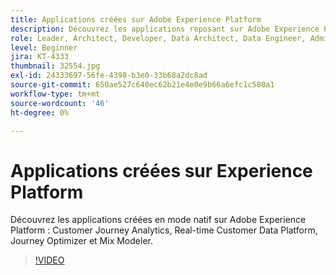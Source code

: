 ```yaml
---
title: Applications créées sur Adobe Experience Platform
description: Découvrez les applications reposant sur Adobe Experience Platform.
role: Leader, Architect, Developer, Data Architect, Data Engineer, Admin, User
level: Beginner
jira: KT-4333
thumbnail: 32554.jpg
exl-id: 24333697-56fe-4398-b3e0-33b68a2dc8ad
source-git-commit: 650ae527c640ec62b21e4e0e9b66a6efc1c580a1
workflow-type: tm+mt
source-wordcount: '46'
ht-degree: 0%

---
```


# Applications créées sur Experience Platform

Découvrez les applications créées en mode natif sur Adobe Experience Platform : Customer Journey Analytics, Real-time Customer Data Platform, Journey Optimizer et Mix Modeler.

>[!VIDEO](https://video.tv.adobe.com/v/32554?learn=on)

